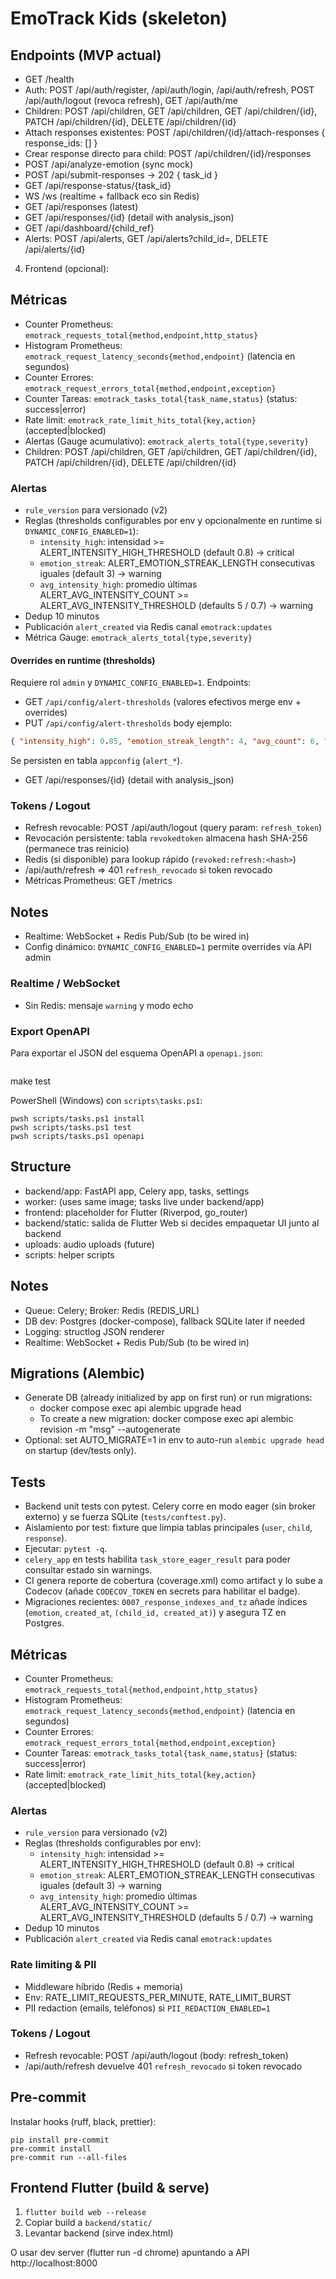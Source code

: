 # EmoTrack Kids (skeleton)

## Endpoints (MVP actual)
 - GET /health
 - Auth: POST /api/auth/register, /api/auth/login, /api/auth/refresh, POST /api/auth/logout (revoca refresh), GET /api/auth/me
 - Children: POST /api/children, GET /api/children, GET /api/children/{id}, PATCH /api/children/{id}, DELETE /api/children/{id}
 - Attach responses existentes: POST /api/children/{id}/attach-responses { response_ids: [] }
 - Crear response directo para child: POST /api/children/{id}/responses
 - POST /api/analyze-emotion (sync mock)
 - POST /api/submit-responses → 202 { task_id }
 - GET /api/response-status/{task_id}
 - WS /ws (realtime + fallback eco sin Redis)
 - GET /api/responses (latest)
 - GET /api/responses/{id} (detail with analysis_json)
 - GET /api/dashboard/{child_ref}
 - Alerts: POST /api/alerts, GET /api/alerts?child_id=, DELETE /api/alerts/{id}
4. Frontend (opcional):
## Métricas
 - Counter Prometheus: `emotrack_requests_total{method,endpoint,http_status}`
 - Histogram Prometheus: `emotrack_request_latency_seconds{method,endpoint}` (latencia en segundos)
 - Counter Errores: `emotrack_request_errors_total{method,endpoint,exception}`
 - Counter Tareas: `emotrack_tasks_total{task_name,status}` (status: success|error)
 - Rate limit: `emotrack_rate_limit_hits_total{key,action}` (accepted|blocked)
 - Alertas (Gauge acumulativo): `emotrack_alerts_total{type,severity}`
- Children: POST /api/children, GET /api/children, GET /api/children/{id}, PATCH /api/children/{id}, DELETE /api/children/{id}
### Alertas
 - `rule_version` para versionado (v2)
 - Reglas (thresholds configurables por env y opcionalmente en runtime si `DYNAMIC_CONFIG_ENABLED=1`):
    - `intensity_high`: intensidad >= ALERT_INTENSITY_HIGH_THRESHOLD (default 0.8) → critical
    - `emotion_streak`: ALERT_EMOTION_STREAK_LENGTH consecutivas iguales (default 3) → warning
    - `avg_intensity_high`: promedio últimas ALERT_AVG_INTENSITY_COUNT >= ALERT_AVG_INTENSITY_THRESHOLD (defaults 5 / 0.7) → warning
 - Dedup 10 minutos
 - Publicación `alert_created` via Redis canal `emotrack:updates`
 - Métrica Gauge: `emotrack_alerts_total{type,severity}`

#### Overrides en runtime (thresholds)
Requiere rol `admin` y `DYNAMIC_CONFIG_ENABLED=1`.
Endpoints:
 - GET `/api/config/alert-thresholds` (valores efectivos merge env + overrides)
 - PUT `/api/config/alert-thresholds` body ejemplo:
 ```json
 { "intensity_high": 0.85, "emotion_streak_length": 4, "avg_count": 6, "avg_threshold": 0.72 }
 ```
Se persisten en tabla `appconfig` (`alert_*`).
- GET /api/responses/{id} (detail with analysis_json)
### Tokens / Logout
 - Refresh revocable: POST /api/auth/logout (query param: `refresh_token`)
 - Revocación persistente: tabla `revokedtoken` almacena hash SHA-256 (permanece tras reinicio)
 - Redis (si disponible) para lookup rápido (`revoked:refresh:<hash>`)
 - /api/auth/refresh => 401 `refresh_revocado` si token revocado
- Métricas Prometheus: GET /metrics
## Notes
 - Realtime: WebSocket + Redis Pub/Sub (to be wired in)
 - Config dinámico: `DYNAMIC_CONFIG_ENABLED=1` permite overrides vía API admin
### Realtime / WebSocket
- Sin Redis: mensaje `warning` y modo echo
### Export OpenAPI
Para exportar el JSON del esquema OpenAPI a `openapi.json`:

```bash
```
make test

PowerShell (Windows) con `scripts\tasks.ps1`:
```
pwsh scripts/tasks.ps1 install
pwsh scripts/tasks.ps1 test
pwsh scripts/tasks.ps1 openapi
```

## Structure
- backend/app: FastAPI app, Celery app, tasks, settings
- worker: (uses same image; tasks live under backend/app)
- frontend: placeholder for Flutter (Riverpod, go_router)
- backend/static: salida de Flutter Web si decides empaquetar UI junto al backend
- uploads: audio uploads (future)
- scripts: helper scripts

## Notes
- Queue: Celery; Broker: Redis (REDIS_URL)
- DB dev: Postgres (docker-compose), fallback SQLite later if needed
- Logging: structlog JSON renderer
- Realtime: WebSocket + Redis Pub/Sub (to be wired in)

## Migrations (Alembic)
- Generate DB (already initialized by app on first run) or run migrations:
   - docker compose exec api alembic upgrade head
   - To create a new migration: docker compose exec api alembic revision -m "msg" --autogenerate
 - Optional: set AUTO_MIGRATE=1 in env to auto-run `alembic upgrade head` on startup (dev/tests only).

## Tests
- Backend unit tests con pytest. Celery corre en modo eager (sin broker externo) y se fuerza SQLite (`tests/conftest.py`).
- Aislamiento por test: fixture que limpia tablas principales (`user`, `child`, `response`).
- Ejecutar: `pytest -q`.
- `celery_app` en tests habilita `task_store_eager_result` para poder consultar estado sin warnings.
- CI genera reporte de cobertura (coverage.xml) como artifact y lo sube a Codecov (añade `CODECOV_TOKEN` en secrets para habilitar el badge).
- Migraciones recientes: `0007_response_indexes_and_tz` añade índices (`emotion`, `created_at`, `(child_id, created_at)`) y asegura TZ en Postgres.

## Métricas
- Counter Prometheus: `emotrack_requests_total{method,endpoint,http_status}`
- Histogram Prometheus: `emotrack_request_latency_seconds{method,endpoint}` (latencia en segundos)
 - Counter Errores: `emotrack_request_errors_total{method,endpoint,exception}`
 - Counter Tareas: `emotrack_tasks_total{task_name,status}` (status: success|error)
 - Rate limit: `emotrack_rate_limit_hits_total{key,action}` (accepted|blocked)

### Alertas
- `rule_version` para versionado (v2)
- Reglas (thresholds configurables por env):
  - `intensity_high`: intensidad >= ALERT_INTENSITY_HIGH_THRESHOLD (default 0.8) → critical
  - `emotion_streak`: ALERT_EMOTION_STREAK_LENGTH consecutivas iguales (default 3) → warning
  - `avg_intensity_high`: promedio últimas ALERT_AVG_INTENSITY_COUNT >= ALERT_AVG_INTENSITY_THRESHOLD (defaults 5 / 0.7) → warning
- Dedup 10 minutos
- Publicación `alert_created` via Redis canal `emotrack:updates`

### Rate limiting & PII
- Middleware híbrido (Redis + memoria)
- Env: RATE_LIMIT_REQUESTS_PER_MINUTE, RATE_LIMIT_BURST
- PII redaction (emails, teléfonos) si `PII_REDACTION_ENABLED=1`

### Tokens / Logout
- Refresh revocable: POST /api/auth/logout (body: refresh_token)
- /api/auth/refresh devuelve 401 `refresh_revocado` si token revocado

## Pre-commit
Instalar hooks (ruff, black, prettier):
```
pip install pre-commit
pre-commit install
pre-commit run --all-files
```

## Frontend Flutter (build & serve)
1. `flutter build web --release`
2. Copiar build a `backend/static/`
3. Levantar backend (sirve index.html)

O usar dev server (flutter run -d chrome) apuntando a API http://localhost:8000


